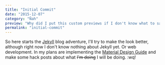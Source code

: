 ```yaml
---
title: "Initial Commit"
date: "2015-12-07"
category: "Ñah"
preview: "Why did I put this custom previews if I don't know what to say here?"
permalink: "initial-commit"
---
```

So here starts the [Jekyll]({{"https://www.jekyllrb.com"}}) blog adventure, I'll try to make the look better, although right now I don't know nothing about Jekyll yet. Or web development. In my plans are implementing the [Material Design Guide]({{"https://www.google.com/design/spec/material-design/introduction.html"}}) and make some hack posts about what <del>I'm doing</del> I will be doing. :wq!
